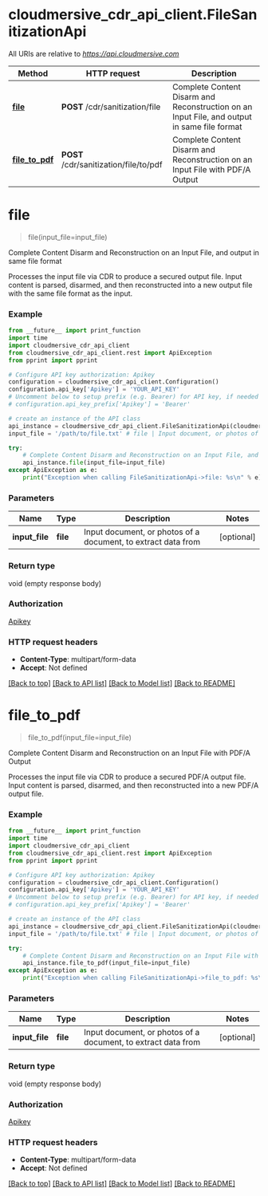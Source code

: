 # cloudmersive_cdr_api_client.FileSanitizationApi

All URIs are relative to *https://api.cloudmersive.com*

Method | HTTP request | Description
------------- | ------------- | -------------
[**file**](FileSanitizationApi.md#file) | **POST** /cdr/sanitization/file | Complete Content Disarm and Reconstruction on an Input File, and output in same file format
[**file_to_pdf**](FileSanitizationApi.md#file_to_pdf) | **POST** /cdr/sanitization/file/to/pdf | Complete Content Disarm and Reconstruction on an Input File with PDF/A Output


# **file**
> file(input_file=input_file)

Complete Content Disarm and Reconstruction on an Input File, and output in same file format

Processes the input file via CDR to produce a secured output file.  Input content is parsed, disarmed, and then reconstructed into a new output file with the same file format as the input.

### Example
```python
from __future__ import print_function
import time
import cloudmersive_cdr_api_client
from cloudmersive_cdr_api_client.rest import ApiException
from pprint import pprint

# Configure API key authorization: Apikey
configuration = cloudmersive_cdr_api_client.Configuration()
configuration.api_key['Apikey'] = 'YOUR_API_KEY'
# Uncomment below to setup prefix (e.g. Bearer) for API key, if needed
# configuration.api_key_prefix['Apikey'] = 'Bearer'

# create an instance of the API class
api_instance = cloudmersive_cdr_api_client.FileSanitizationApi(cloudmersive_cdr_api_client.ApiClient(configuration))
input_file = '/path/to/file.txt' # file | Input document, or photos of a document, to extract data from (optional)

try:
    # Complete Content Disarm and Reconstruction on an Input File, and output in same file format
    api_instance.file(input_file=input_file)
except ApiException as e:
    print("Exception when calling FileSanitizationApi->file: %s\n" % e)
```

### Parameters

Name | Type | Description  | Notes
------------- | ------------- | ------------- | -------------
 **input_file** | **file**| Input document, or photos of a document, to extract data from | [optional] 

### Return type

void (empty response body)

### Authorization

[Apikey](../README.md#Apikey)

### HTTP request headers

 - **Content-Type**: multipart/form-data
 - **Accept**: Not defined

[[Back to top]](#) [[Back to API list]](../README.md#documentation-for-api-endpoints) [[Back to Model list]](../README.md#documentation-for-models) [[Back to README]](../README.md)

# **file_to_pdf**
> file_to_pdf(input_file=input_file)

Complete Content Disarm and Reconstruction on an Input File with PDF/A Output

Processes the input file via CDR to produce a secured PDF/A output file.  Input content is parsed, disarmed, and then reconstructed into a new PDF/A output file.

### Example
```python
from __future__ import print_function
import time
import cloudmersive_cdr_api_client
from cloudmersive_cdr_api_client.rest import ApiException
from pprint import pprint

# Configure API key authorization: Apikey
configuration = cloudmersive_cdr_api_client.Configuration()
configuration.api_key['Apikey'] = 'YOUR_API_KEY'
# Uncomment below to setup prefix (e.g. Bearer) for API key, if needed
# configuration.api_key_prefix['Apikey'] = 'Bearer'

# create an instance of the API class
api_instance = cloudmersive_cdr_api_client.FileSanitizationApi(cloudmersive_cdr_api_client.ApiClient(configuration))
input_file = '/path/to/file.txt' # file | Input document, or photos of a document, to extract data from (optional)

try:
    # Complete Content Disarm and Reconstruction on an Input File with PDF/A Output
    api_instance.file_to_pdf(input_file=input_file)
except ApiException as e:
    print("Exception when calling FileSanitizationApi->file_to_pdf: %s\n" % e)
```

### Parameters

Name | Type | Description  | Notes
------------- | ------------- | ------------- | -------------
 **input_file** | **file**| Input document, or photos of a document, to extract data from | [optional] 

### Return type

void (empty response body)

### Authorization

[Apikey](../README.md#Apikey)

### HTTP request headers

 - **Content-Type**: multipart/form-data
 - **Accept**: Not defined

[[Back to top]](#) [[Back to API list]](../README.md#documentation-for-api-endpoints) [[Back to Model list]](../README.md#documentation-for-models) [[Back to README]](../README.md)

